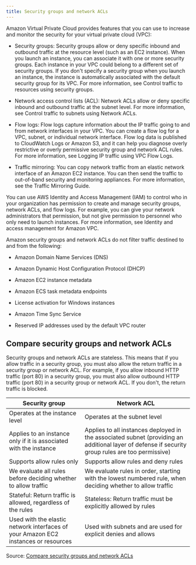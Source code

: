```yaml
---
title: Security groups and network ACLs
---
```


Amazon Virtual Private Cloud provides features that you can use to increase and monitor the security for your virtual private cloud (VPC):

- Security groups: Security groups allow or deny specific inbound and outbound traffic at the resource level (such as an EC2 instance). When you launch an instance, you can associate it with one or more security groups. Each instance in your VPC could belong to a different set of security groups. If you don't specify a security group when you launch an instance, the instance is automatically associated with the default security group for its VPC. For more information, see Control traffic to resources using security groups.

- Network access control lists (ACL): Network ACLs allow or deny specific inbound and outbound traffic at the subnet level. For more information, see Control traffic to subnets using Network ACLs.

- Flow logs: Flow logs capture information about the IP traffic going to and from network interfaces in your VPC. You can create a flow log for a VPC, subnet, or individual network interface. Flow log data is published to CloudWatch Logs or Amazon S3, and it can help you diagnose overly restrictive or overly permissive security group and network ACL rules. For more information, see Logging IP traffic using VPC Flow Logs.

- Traffic mirroring: You can copy network traffic from an elastic network interface of an Amazon EC2 instance. You can then send the traffic to out-of-band security and monitoring appliances. For more information, see the Traffic Mirroring Guide.

You can use AWS Identity and Access Management (IAM) to control who in your organization has permission to create and manage security groups, network ACLs, and flow logs. For example, you can give your network administrators that permission, but not give permission to personnel who only need to launch instances. For more information, see Identity and access management for Amazon VPC.

Amazon security groups and network ACLs do not filter traffic destined to and from the following:

* Amazon Domain Name Services (DNS)

* Amazon Dynamic Host Configuration Protocol (DHCP)

* Amazon EC2 instance metadata

* Amazon ECS task metadata endpoints

* License activation for Windows instances

* Amazon Time Sync Service

* Reserved IP addresses used by the default VPC router

## Compare security groups and network ACLs

Security groups and network ACLs are stateless. This means that if you allow traffic in a security group, you must also allow the return traffic in a security group or network ACL. For example, if you allow inbound HTTP traffic (port 80) in a security group, you must also allow outbound HTTP traffic (port 80) in a security group or network ACL. If you don't, the return traffic is blocked.

| Security group                                                    	| Network ACL                                                                                                                                      	|
|-------------------------------------------------------------------	|--------------------------------------------------------------------------------------------------------------------------------------------------	|
| Operates at the instance level                                    	| Operates at the subnet level                                                                                                                     	|
| Applies to an instance only if it is associated with the instance 	| Applies to all instances deployed in the associated subnet (providing an additional layer of defense if security group rules are too permissive) 	|
| Supports allow rules only                                         	| Supports allow rules and deny rules                                                                                                              	|
| We evaluate all rules before deciding whether to allow traffic    	| We evaluate rules in order, starting with the lowest numbered rule, when deciding whether to allow traffic                                       	|
| Stateful: Return traffic is allowed, regardless of the rules      	| Stateless: Return traffic must be explicitly allowed by rules                                                                                    	|
| Used with the elastic network interfaces of your Amazon EC2 instances or resources       	| Used with subnets and are used for explicit denies and allows                                                                                    	|

Source: [Compare security groups and network ACLs](https://docs.aws.amazon.com/vpc/latest/userguide/VPC_Security.html)